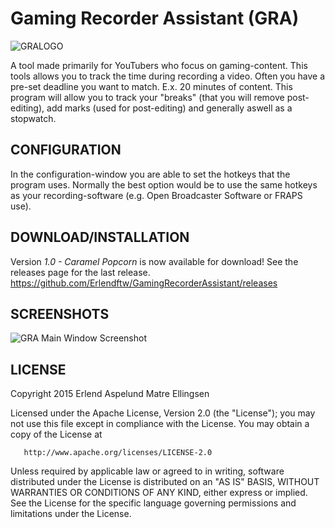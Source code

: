 Gaming Recorder Assistant (GRA)
==============

![GRALOGO](http://i.imgur.com/K6JveDH.png)

A tool made primarily for YouTubers who focus on gaming-content. This tools allows you to track the time during recording a video. 
Often you have a pre-set deadline you want to match. E.x. 20 minutes of content. This program will allow you to track your "breaks" (that you will remove post-editing),
add marks (used for post-editing) and generally aswell as a stopwatch.

CONFIGURATION
--------------

In the configuration-window you are able to set the hotkeys that the program uses. Normally the best option would be to use the same hotkeys as your recording-software (e.g. Open Broadcaster Software or FRAPS use).

DOWNLOAD/INSTALLATION
--------------
Version *1.0 - Caramel Popcorn* is now available for download!
See the releases page for the last release.
https://github.com/Erlendftw/GamingRecorderAssistant/releases

SCREENSHOTS
--------------
![GRA Main Window Screenshot](https://i.gyazo.com/e918704dec102327ae26b329311f1ffe.png)

LICENSE
--------------
Copyright 2015 Erlend Aspelund Matre Ellingsen

   Licensed under the Apache License, Version 2.0 (the "License");
   you may not use this file except in compliance with the License.
   You may obtain a copy of the License at

       http://www.apache.org/licenses/LICENSE-2.0

   Unless required by applicable law or agreed to in writing, software
   distributed under the License is distributed on an "AS IS" BASIS,
   WITHOUT WARRANTIES OR CONDITIONS OF ANY KIND, either express or implied.
   See the License for the specific language governing permissions and
   limitations under the License.
